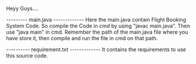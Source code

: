 Heyy Guys....

--------- main.java -------------
Here the main.java contain Flight Booking System Code.
So compile the Code in cmd by using "javac main.java".
Then use "java main" in cmd.
Remember the path of the main.java file where you have store it, then compile and run the file in cmd on that path.

---------- requirement.txt -------------
It contains the requirements to use this source code.
